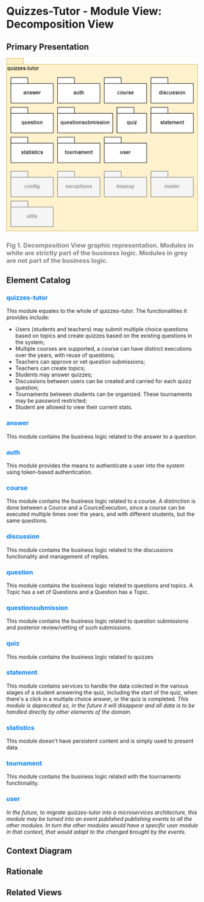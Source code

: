 # Quizzes-Tutor - Module View: Decomposition View

## Primary Presentation

<img src="pictures/Decomposition View.png" width="800" >


### <span style="color:grey">Fig 1. Decomposition View graphic representation. Modules in white are strictly part of the business logic. Modules in grey are not part of the business logic.</span>

## Element Catalog

### <span style="color:#0080ff">quizzes-tutor</span>
 This module equates to the whole of quizzes-tutor. The functionalities it provides include:
- Users (students and teachers) may submit multiple choice questions based on topics and create quizzes based on the existing questions in the system;
- Multiple courses are supported, a course can have distinct executions over the years, with reuse of questions;
- Teachers can approve or vet question submissions;
- Teachers can create topics;
- Students may answer quizzes;
- Discussions between users can be created and carried for each quizz question;
- Tournaments between students can be organized. These tournaments may be password restricted;
- Student are allowed to view their current stats.

### <span style="color:#0080ff">answer</span>
This module contains the business logic related to the answer to a question

### <span style="color:#0080ff">auth</span>
This module provides the means to authenticate a user into the system using token-based authentication. 

### <span style="color:#0080ff">course</span>
This module contains the business logic related to a course. A distinction is done between a Cource and a CourceExecution, since a course can be executed multiple times over the years, and with different students, but the same questions.

### <span style="color:#0080ff">discussion</span>
This module contains the business logic related to the discussions functionality and management of replies.

### <span style="color:#0080ff">question</span>
This module contains the business logic related to questions and topics. A Topic has a set of Questions and a Question has a Topic.

### <span style="color:#0080ff">questionsubmission</span>
This module contains the business logic related to question submissions and posterior review/vetting of such submissions.

### <span style="color:#0080ff">quiz</span>
This module contains the business logic related to quizzes

### <span style="color:#0080ff">statement</span>
This module contains services to handle the data colected in the various stages of a student answering the quiz, including the start of the quiz, when there's a click in a multiple choice answer, or the quiz is completed.
*This module is deprecated so, in the future it will disappear and all data is to be handled directly by other elements of the domain.*

### <span style="color:#0080ff">statistics</span>
This module doesn't have persistent content and is simply used to present data.

### <span style="color:#0080ff">tournament</span>
This module contains the business logic related with the tournaments functionality.

### <span style="color:#0080ff">user</span>

*In the future, to migrate quizzes-tutor into a microservices architecture, this module may be turned into an event published publishing events to all the other modules. In turn the other modules would have a specific user module in that context, that would adapt to the changed brought by the events.*


## Context Diagram

## Rationale

## Related Views